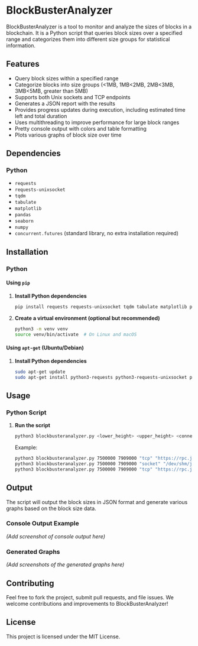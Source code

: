 # BlockBusterAnalyzer

BlockBusterAnalyzer is a tool to monitor and analyze the sizes of blocks in a blockchain. It is a Python script that queries block sizes over a specified range and categorizes them into different size groups for statistical information.

## Features

- Query block sizes within a specified range
- Categorize blocks into size groups (<1MB, 1MB<2MB, 2MB<3MB, 3MB<5MB, greater than 5MB)
- Supports both Unix sockets and TCP endpoints
- Generates a JSON report with the results
- Provides progress updates during execution, including estimated time left and total duration
- Uses multithreading to improve performance for large block ranges
- Pretty console output with colors and table formatting
- Plots various graphs of block size over time

## Dependencies

### Python

- `requests`
- `requests-unixsocket`
- `tqdm`
- `tabulate`
- `matplotlib`
- `pandas`
- `seaborn`
- `numpy`
- `concurrent.futures` (standard library, no extra installation required)

## Installation

### Python

#### Using `pip`

1. **Install Python dependencies**

    ```sh
    pip install requests requests-unixsocket tqdm tabulate matplotlib pandas seaborn numpy
    ```

2. **Create a virtual environment (optional but recommended)**

    ```sh
    python3 -m venv venv
    source venv/bin/activate  # On Linux and macOS
    ```

#### Using `apt-get` (Ubuntu/Debian)

1. **Install Python dependencies**

    ```sh
    sudo apt-get update
    sudo apt-get install python3-requests python3-requests-unixsocket python3-tqdm python3-tabulate python3-matplotlib python3-pandas python3-seaborn python3-numpy
    ```

## Usage

### Python Script

1. **Run the script**

    ```sh
    python3 blockbusteranalyzer.py <lower_height> <upper_height> <connection_type> <endpoint_url> [json_file_path]
    ```

    Example:

    ```sh
    python3 blockbusteranalyzer.py 7500000 7909000 "tcp" "https://rpc.jackalprotocol.com:443"
    python3 blockbusteranalyzer.py 7500000 7909000 "socket" "/dev/shm/jackal/trpc.socket"
    python3 blockbusteranalyzer.py 7500000 7909000 "tcp" "https://rpc.jackalprotocol.com:443" "block_sizes_7500000_to_7909000_20240614_100000.json"
    ```

## Output

The script will output the block sizes in JSON format and generate various graphs based on the block size data.

### Console Output Example

*(Add screenshot of console output here)*

### Generated Graphs

*(Add screenshots of the generated graphs here)*

## Contributing

Feel free to fork the project, submit pull requests, and file issues. We welcome contributions and improvements to BlockBusterAnalyzer!

## License

This project is licensed under the MIT License.
